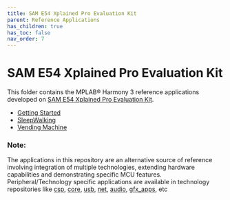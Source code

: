 ```yaml
---
title: SAM E54 Xplained Pro Evaluation Kit
parent: Reference Applications
has_children: true
has_toc: false
nav_order: 7
---
```


# SAM E54 Xplained Pro Evaluation Kit

This folder contains the MPLAB® Harmony 3 reference applications developed on [SAM E54 Xplained Pro Evaluation Kit](https://www.microchip.com/DevelopmentTools/ProductDetails/ATSAME54-XPRO).

* [Getting Started](./same54_getting_started/readme.md)
* [SleepWalking](./sleepwalking/readme.md)
* [Vending Machine](./same54_vending_machine/readme.md)

### **Note:**
The applications in this repository are an alternative source of reference involving integration of multiple technologies, extending hardware capabilities and demonstrating specific MCU features.
Peripheral/Technology specific applications are available in technology repositories like [csp](https://github.com/Microchip-MPLAB-Harmony/csp), [core](https://github.com/Microchip-MPLAB-Harmony/core), [usb](https://github.com/Microchip-MPLAB-Harmony/usb), [net](https://github.com/Microchip-MPLAB-Harmony/net), [audio](https://github.com/Microchip-MPLAB-Harmony/audio), [gfx_apps](https://github.com/Microchip-MPLAB-Harmony/gfx_apps), etc

